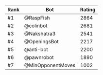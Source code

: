 Rank|Bot|Rating
---|---|---
#1|@RaspFish|2864
#2|@colinbot|2681
#3|@Nakshatra3|2541
#4|@OpeningsBot|2217
#5|@anti-bot|2200
#6|@pawnrobot|1890
#7|@MinOpponentMoves|1002

